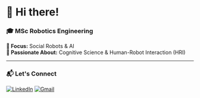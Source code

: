 # 👋 Hi there!

### 🎓 MSc Robotics Engineering  
**🤖 Focus:** Social Robots & AI  
**🧠 Passionate About:** Cognitive Science & Human-Robot Interaction (HRI)

---

### 📬 Let's Connect

[![LinkedIn](https://img.shields.io/badge/-LinkedIn-0A66C2?style=for-the-badge&logo=linkedin&logoColor=white)](https://www.linkedin.com/in/abaeiannima/)
[![Gmail](https://img.shields.io/badge/-Email-D14836?style=for-the-badge&logo=gmail&logoColor=white)](mailto:abaeiannima@gmail.com)
